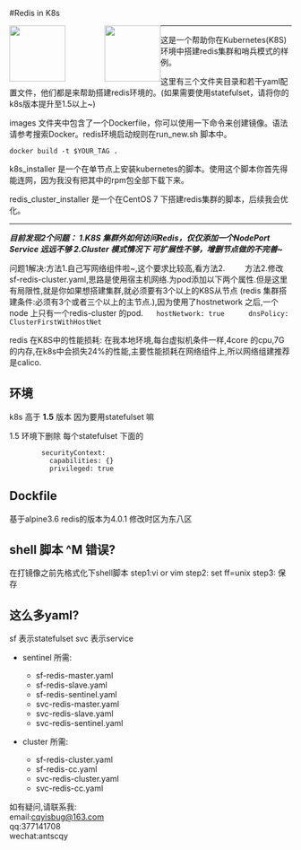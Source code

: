 #Redis in K8s


<img src="https://github.com/marscqy/redis-in-k8s/blob/master/k8s-logo.png" width="100px" style="float:left" /><img src="https://github.com/marscqy/redis-in-k8s/blob/master/redis-logo.jpg" width="100px" style="margin-left:70px;float:left"/>


-----

   
这是一个帮助你在Kubernetes(K8S)环境中搭建redis集群和哨兵模式的样例。  

这里有三个文件夹目录和若干yaml配置文件，他们都是来帮助搭建redis环境的。(如果需要使用statefulset，请将你的k8s版本提升至1.5以上~)

images 文件夹中包含了一个Dockerfile，你可以使用一下命令来创建镜像。语法请参考搜索Docker。redis环境启动规则在run_new.sh 脚本中。
```
docker build -t $YOUR_TAG .
```

k8s_installer 是一个在单节点上安装kubernetes的脚本。使用这个脚本你首先得能连网，因为我没有把其中的rpm包全部下载下来。


redis_cluster_installer 是一个在CentOS 7 下搭建redis集群的脚本，后续我会优化。

-----


***目前发现2个问题： 1.K8S 集群外如何访问Redis，仅仅添加一个NodePort Service 远远不够   2.Cluster 模式情况下 可扩展性不够，增删节点做的不完善~***

问题1解决:方法1.自己写网络组件啦~,这个要求比较高,看方法2.
         方法2.修改sf-redis-cluster.yaml,思路是使用宿主机网络.为pod添加以下两个属性.但是这里有局限性,就是你如果想搭建集群,就必须要有3个以上的K8S从节点 (redis 集群搭建条件:必须有3个或者三个以上的主节点.),因为使用了hostnetwork 之后,一个node 上只有一个redis-cluster 的pod.
      ```
      hostNetwork: true
      dnsPolicy: ClusterFirstWithHostNet
      ```

redis 在K8S中的性能损耗:
在我本地环境,每台虚拟机条件一样,4core 的cpu,7G的内存,在k8s中会损失24%的性能,主要性能损耗在网络组件上,所以网络组建推荐是calico.

环境
---
k8s 高于 **1.5** 版本 因为要用statefulset 嘛

1.5 环境下删除
每个statefulset 下面的
```
        securityContext:
          capabilities: {}
          privileged: true
```
Dockfile 
---
基于alpine3.6  redis的版本为4.0.1 
修改时区为东八区

shell 脚本 ^M 错误?
---
在打镜像之前先格式化下shell脚本
step1:vi or vim
step2: set ff=unix
step3: 保存 


这么多yaml?
---
sf 表示statefulset
svc 表示service

- sentinel 所需: 
    - sf-redis-master.yaml
    - sf-redis-slave.yaml
    - sf-redis-sentinel.yaml
    - svc-redis-master.yaml
    - svc-redis-slave.yaml
    - svc-redis-sentinel.yaml

- cluster 所需:
    - sf-redis-cluster.yaml
    - sf-redis-cc.yaml
    - svc-redis-cluster.yaml
    - svc-redis-cc.yaml
    
    
如有疑问,请联系我:  
email:cqyisbug@163.com  
qq:377141708  
wechat:antscqy  
